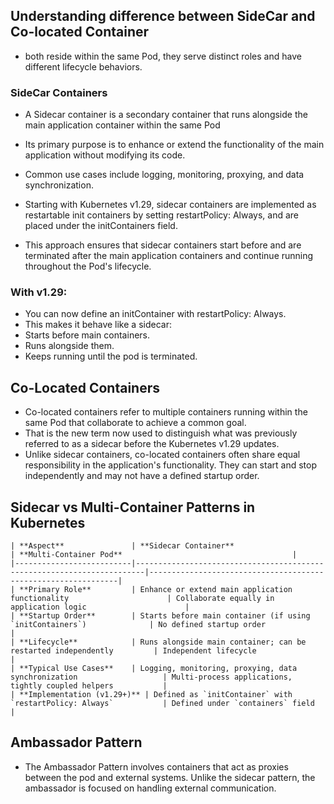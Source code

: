 ## Understanding difference between SideCar and Co-located Container
* both reside within the same Pod, they serve distinct roles and have different lifecycle behaviors.

### SideCar Containers
* A Sidecar container is a secondary container that runs alongside the main application container within the same Pod
* Its primary purpose is to enhance or extend the functionality of the main application without modifying its code. 
* Common use cases include logging, monitoring, proxying, and data synchronization.

* Starting with Kubernetes v1.29, sidecar containers are implemented as restartable init containers by setting restartPolicy: Always, and are placed under the initContainers field. 
* This approach ensures that sidecar containers start before and are terminated after the main application containers and continue running throughout the Pod's lifecycle.

### With v1.29:
* You can now define an initContainer with restartPolicy: Always.
* This makes it behave like a sidecar:
* Starts before main containers.
* Runs alongside them.
* Keeps running until the pod is terminated.

## Co-Located Containers
* Co-located containers refer to multiple containers running within the same Pod that collaborate to achieve a common goal. 
* That is the new term now used to distinguish what was previously referred to as a sidecar before the Kubernetes v1.29 updates. 
* Unlike sidecar containers, co-located containers often share equal responsibility in the application's functionality. They can start and stop independently and may not have a defined startup order.

 ## Sidecar vs Multi-Container Patterns in Kubernetes
```
| **Aspect**               | **Sidecar Container**                                                  | **Multi-Container Pod**                                      |
|--------------------------|------------------------------------------------------------------------|---------------------------------------------------------------|
| **Primary Role**         | Enhance or extend main application functionality                      | Collaborate equally in application logic                      |
| **Startup Order**        | Starts before main container (if using `initContainers`)              | No defined startup order                                      |
| **Lifecycle**            | Runs alongside main container; can be restarted independently         | Independent lifecycle                                         |
| **Typical Use Cases**    | Logging, monitoring, proxying, data synchronization                   | Multi-process applications, tightly coupled helpers           |
| **Implementation (v1.29+)** | Defined as `initContainer` with `restartPolicy: Always`           | Defined under `containers` field                              |

```


## Ambassador Pattern
* The Ambassador Pattern involves containers that act as proxies between the pod and external systems. Unlike the sidecar pattern, the ambassador is focused on handling external communication.




















